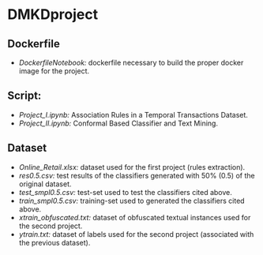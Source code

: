 # DMKDproject

## Dockerfile
- *DockerfileNotebook:* dockerfile necessary to build the proper docker image for the project.  

## Script:
- *Project_I.ipynb:* Association Rules in a Temporal Transactions Dataset. 
- *Project_II.ipynb:* Conformal Based Classifier and Text Mining. 

## Dataset
- *Online_Retail.xlsx:* dataset used for the first project (rules extraction). 
- *res0.5.csv:* test results of the classifiers generated with 50% (0.5) of the original dataset.
- *test_smpl0.5.csv:* test-set used to test the classifiers cited above.
- *train_smpl0.5.csv:* training-set used to generated the classifiers cited above.   
- *xtrain_obfuscated.txt:* dataset of obfuscated textual instances used for the second project.
- *ytrain.txt:* dataset of labels used for the second project (associated with the previous dataset).















